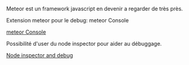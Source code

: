 Meteor est un framework javascript en devenir a regarder de très près.


Extension meteor pour le debug: meteor Console

[meteor Console](https://github.com/gandev/meteor-server-console)

Possibilité d'user du node inspector pour aider au débuggage.

[Node inspector and debug](http://stackoverflow.com/questions/14909610/how-to-debug-server-side-code-in-a-meteor-app)